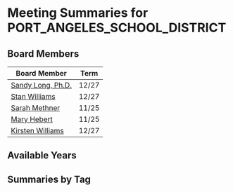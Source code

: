 # Meeting Summaries for PORT_ANGELES_SCHOOL_DISTRICT

## Board Members

| Board Member       | Term           |
|--------------------|----------------|
| [Sandy Long, Ph.D.](board_member_16.md) | 12/27 |
| [Stan Williams](board_member_17.md) | 12/27 |
| [Sarah Methner](board_member_18.md) | 11/25 |
| [Mary Hebert](board_member_19.md) | 11/25 |
| [Kirsten Williams](board_member_20.md) | 12/27 |

## Available Years

## Summaries by Tag
